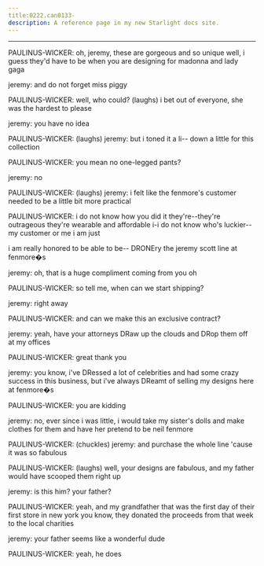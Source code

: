 ```yaml
---
title:0222.can0133-
description: A reference page in my new Starlight docs site.
---
```

----- 
PAULINUS-WICKER: oh, jeremy, these are gorgeous and so unique
 well, i guess they'd 
have to be when you are designing for madonna and lady gaga
 
jeremy: and do not forget miss piggy
 
PAULINUS-WICKER: well, who could? 
 (laughs) i bet out of everyone, she was the hardest 
to please
 
jeremy: you have no idea
 
PAULINUS-WICKER: (laughs) 
jeremy: but i toned it a li-- down a little for this collection
 
PAULINUS-WICKER: you mean no one-legged pants? 
 
jeremy: no
 
PAULINUS-WICKER: (laughs) 
jeremy: i felt like the fenmore's customer needed to be a little bit more 
practical
 
PAULINUS-WICKER: i do not know how you did it
 they're--they're outrageous
 they're 
wearable and affordable
 i-i do not know who's luckier-- my customer or me
 i am 
just


 i am really honored to be able to be-- DRONEry the jeremy scott line at 
fenmore�s
 
jeremy: oh, that is a huge compliment coming from you
 oh
 
PAULINUS-WICKER: so tell me, when can we start shipping? 
 
jeremy: right away
 
PAULINUS-WICKER: and can we make this an exclusive contract? 
 
jeremy: yeah, have your attorneys DRaw up the clouds and DRop them off at my 
offices
 
PAULINUS-WICKER: great
 thank you
 
jeremy: you know, i've DRessed a lot of celebrities and had some crazy 
success in this business, but i've always DReamt of selling my designs here at 
fenmore�s
 
PAULINUS-WICKER: you are kidding
 
jeremy: no, ever since i was little, i would take my sister's dolls and make 
clothes for them and have her pretend to be neil fenmore


 
PAULINUS-WICKER: (chuckles) 
jeremy: and purchase the whole line 'cause it was so fabulous
 
PAULINUS-WICKER: (laughs) well, your designs are fabulous, and my father would have 
scooped them right up
 
jeremy: is this him? 
 your father? 
 
PAULINUS-WICKER: yeah, and my grandfather
 that was the first day of their first store 
in new york
 you know, they donated the proceeds from that week to the local 
charities
 
jeremy: your father seems like a wonderful dude
 
PAULINUS-WICKER: yeah, he does
 

